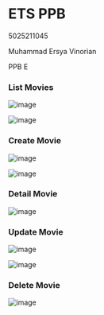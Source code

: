 # ETS PPB

5025211045

Muhammad Ersya Vinorian

PPB E

### List Movies

![image](https://github.com/mvinorian/ets_ppb/assets/54766683/507bb2a5-06d8-4b13-8f7d-ba1238c89f3e)

![image](https://github.com/mvinorian/ets_ppb/assets/54766683/b0eef7ce-0543-4aaf-b48c-1000f4736b88)

### Create Movie

![image](https://github.com/mvinorian/ets_ppb/assets/54766683/37ba425d-a844-4f69-b606-14624585d846)

![image](https://github.com/mvinorian/ets_ppb/assets/54766683/cc99f813-21b8-4a99-b87b-c6496664e5cb)

### Detail Movie

![image](https://github.com/mvinorian/ets_ppb/assets/54766683/9fa2a72f-6c2c-4d3a-ae16-59cd27ee0311)

### Update Movie

![image](https://github.com/mvinorian/ets_ppb/assets/54766683/8f4e1060-40a0-48cc-9906-b836a66f85b1)

![image](https://github.com/mvinorian/ets_ppb/assets/54766683/a72a5493-a392-435c-8865-cb2c5965059c)

### Delete Movie

![image](https://github.com/mvinorian/ets_ppb/assets/54766683/43d0654f-d72d-470c-9eeb-8d99846bee71)
